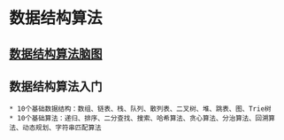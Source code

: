 # 数据结构算法

## [数据结构算法脑图](./数据结构算法脑图.jpg)

## 数据结构算法入门

    * 10个基础数据结构：数组、链表、栈、队列、散列表、二叉树、堆、跳表、图、Trie树
    * 10个基础算法：递归、排序、二分查找、搜索、哈希算法、贪心算法、分治算法、回溯算法、动态规划、字符串匹配算法
